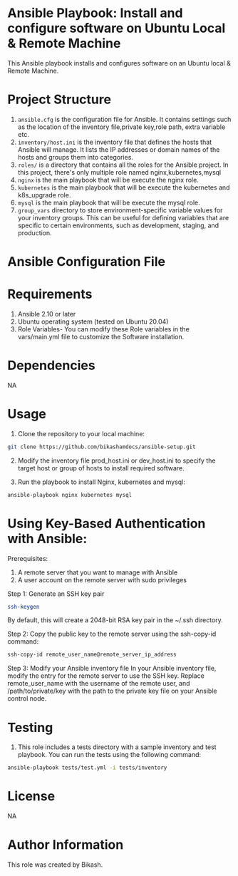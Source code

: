 # Ansible Playbook: Install and configure software on Ubuntu Local & Remote Machine
This Ansible playbook installs and configures software on an Ubuntu local & Remote Machine.

# Project Structure

1. `ansible.cfg` is the configuration file for Ansible. It contains settings such as the location of the inventory file,private key,role path, extra variable etc.
2. `inventory/host.ini` is the inventory file that defines the hosts that Ansible will manage. It lists the IP addresses or domain names of the hosts and groups them into categories.
3. `roles/` is a directory that contains all the roles for the Ansible project. In this project, there's only multiple role named nginx,kubernetes,mysql
4. `nginx` is the main playbook that will be execute the nginx role.
5. `kubernetes` is the main playbook that will be execute the kubernetes and k8s_upgrade role.
6. `mysql` is the main playbook that will be execute the mysql role.
5. `group_vars` directory to store environment-specific variable values for your inventory groups. This can be useful for defining variables that are specific to certain environments, such as development, staging, and production.

# Ansible Configuration File


# Requirements
1. Ansible 2.10 or later
2. Ubuntu operating system (tested on Ubuntu 20.04)
3. Role Variables- You can modify these Role variables in the vars/main.yml file to customize the Software installation.

# Dependencies
NA

# Usage

1. Clone the repository to your local machine:

```bash
git clone https://github.com/bikashamdocs/ansible-setup.git
```

2. Modify the inventory file prod_host.ini or dev_host.ini to specify the target host or group of hosts to install required software.


3. Run the playbook to install Nginx, kubernetes and mysql:

```bash
ansible-playbook nginx kubernetes mysql

```


# Using Key-Based Authentication with Ansible:

Prerequisites:
 1. A remote server that you want to manage with Ansible
 2. A user account on the remote server with sudo privileges

Step 1: Generate an SSH key pair

```bash
ssh-keygen
```
By default, this will create a 2048-bit RSA key pair in the ~/.ssh directory.

Step 2: Copy the public key to the remote server using the ssh-copy-id command:

```bash
ssh-copy-id remote_user_name@remote_server_ip_address
```
Step 3: Modify your Ansible inventory file
In your Ansible inventory file, modify the entry for the remote server to use the SSH key. Replace remote_user_name with the username of the remote user, and /path/to/private/key with the path to the private key file on your Ansible control node.


# Testing
1. This role includes a tests directory with a sample inventory and test playbook. You can run the tests using the following command:

```bash
ansible-playbook tests/test.yml -i tests/inventory
```

# License

NA


# Author Information
This role was created by Bikash.
